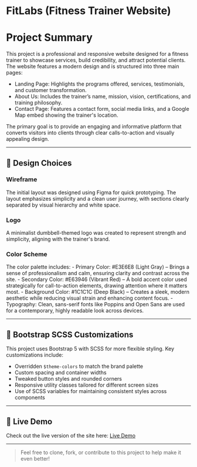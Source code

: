 # FitLabs (Fitness Trainer Website)

# Project Summary
This project is a professional and responsive website designed for a fitness trainer to showcase services, build credibility, and attract potential clients. The website features a modern design and is structured into three main pages:

- Landing Page: Highlights the programs offered, services, testimonials, and customer transformation.
- About Us: Includes the trainer’s name, mission, vision, certifications, and training philosophy.
- Contact Page: Features a contact form, social media links, and a Google Map embed showing the trainer's location.

The primary goal is to provide an engaging and informative platform that converts visitors into clients through clear calls-to-action and visually appealing design.

-------------------------------------------------------------------------------------------------------------------------

## 🎨 Design Choices

### Wireframe
The initial layout was designed using Figma for quick prototyping. The layout emphasizes simplicity and a clean user journey, with sections clearly separated by visual hierarchy and white space.

### Logo
A minimalist dumbbell-themed logo was created to represent strength and simplicity, aligning with the trainer's brand.

### Color Scheme
The color palette includes:
    - Primary Color: #E3E6E8 (Light Gray) – Brings a sense of professionalism and calm, ensuring clarity and contrast across the site.
    - Secondary Color: #E63946 (Vibrant Red) – A bold accent color used strategically for call-to-action elements, drawing attention where it matters most.
    - Background Color: #1C1C1C (Deep Black) – Creates a sleek, modern aesthetic while reducing visual strain and enhancing content focus.
    - Typography: Clean, sans-serif fonts like Poppins and Open Sans are used for a contemporary, highly readable look across devices.


-------------------------------------------------------------------------------------------------------------------------


## 🎯 Bootstrap SCSS Customizations

This project uses Bootstrap 5 with SCSS for more flexible styling. Key customizations include:

- Overridden `$theme-colors` to match the brand palette
- Custom spacing and container widths
- Tweaked button styles and rounded corners
- Responsive utility classes tailored for different screen sizes
- Use of SCSS variables for maintaining consistent styles across components

-------------------------------------------------------------------------------------------------------------------------

## 🔗 Live Demo

Check out the live version of the site here: [Live Demo](https://ivenzzz.github.io/fitness-trainer-website/)

-------------------------------------------------------------------------------------------------------------------------

> Feel free to clone, fork, or contribute to this project to help make it even better!